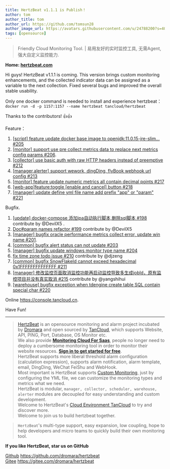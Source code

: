 ```yaml
---
title: HertzBeat v1.1.1 is Publish！   
author: tom  
author_title: tom   
author_url: https://github.com/tomsun28  
author_image_url: https://avatars.githubusercontent.com/u/24788200?s=400&v=4  
tags: [opensource]  
---
```


> Friendly Cloud Monitoring Tool. | 易用友好的实时监控工具, 无需Agent, 强大自定义监控能力.

**Home: [hertzbeat.com](https://hertzbeat.com)**  

Hi guys! HertzBeat v1.1.1 is coming. This version brings custom monitoring enhancements, and the collected indicator data can be assigned as a variable to the next collection. Fixed several bugs and improved the overall stable usability.

Only one docker command is needed to install and experience hertzbeat：
`docker run -d -p 1157:1157 --name hertzbeat tancloud/hertzbeat`

Thanks to the contributors! 👍👍

Feature：

1. [[script] feature update docker base image to openjdk:11.0.15-jre-slim… #205](https://github.com/dromara/hertzbeat/pull/205)
2. [[monitor] support use pre collect metrics data to replace next metrics config params #206](https://github.com/dromara/hertzbeat/pull/206).
3. [[collector] use basic auth with raw HTTP headers instead of preemptive #212](https://github.com/dromara/hertzbeat/pull/212)
4. [[manager,alerter] support wework, dingDing, flyBook webhook url config #213](https://github.com/dromara/hertzbeat/pull/213)
5.  [[monitor] feature update numeric metrics all contain decimal points #217](https://github.com/dromara/hertzbeat/pull/217)
6. [[web-app]feature:toggle [enable and cancel] button #218](https://github.com/dromara/hertzbeat/pull/218)
7. [[manager] update define yml file name add prefix "app" or "param" #221](https://github.com/dromara/hertzbeat/pull/221)

Bugfix.

1. [[update] docker-compose 添加jpa自动执行脚本,删除sql脚本 #198](https://github.com/dromara/hertzbeat/pull/198) contribute by @DevilX5  .
2. [Doc#param names refactor #199](https://github.com/dromara/hertzbeat/pull/199) contribute by @DevilX5
3. [[manager] bugfix oracle performance metrics collect error, update win name #201](https://github.com/dromara/hertzbeat/pull/201).
4. [[common] bugfix alert status can not update #203](https://github.com/dromara/hertzbeat/pull/203)
5. [[manager] bugfix update windows monitor type name #204](https://github.com/dromara/hertzbeat/pull/204)
6. [fix time zone todo issue #210](https://github.com/dromara/hertzbeat/pull/210) contribute by @djzeng
8. [[common] bugfix SnowFlakeId cannot exceed hexadecimal 0x1FFFFFFFFFFFFFF #211](https://github.com/dromara/hertzbeat/pull/211)
9. [[manager] 修改监控页面取消监控功能再启动监控导致多生成jobId，原有监控项目并没有真实取消 #215](https://github.com/dromara/hertzbeat/pull/215) contribute by @yangshihui
10. [[warehouse] bugfix exception when tdengine create table SQL contain special char #220](https://github.com/dromara/hertzbeat/pull/220)

Online https://console.tancloud.cn.

Have Fun!

----    

> [HertzBeat](https://github.com/dromara/hertzbeat) is an opensource monitoring and alarm project incubated by [Dromara](https://dromara.org) and open sourced by [TanCloud](https://tancloud.cn), which supports Website, API, PING, Port, Database, OS Monitor etc.        
> We also provide **[Monitoring Cloud For Saas](https://console.tancloud.cn)**, people no longer need to deploy a cumbersome monitoring tool in order to monitor their website resources. **[Sign in to get started for free](https://console.tancloud.cn)**.   
> HertzBeat supports more liberal threshold alarm configuration (calculation expression), supports alarm notification, alarm template, email, DingDing, WeChat FeiShu and WebHook.    
> Most important is HertzBeat supports [Custom Monitoring](https://hertzbeat.com/docs/advanced/extend-point), just by configuring the YML file, we can customize the monitoring types and metrics what we need.      
> HertzBeat is modular, `manager, collector, scheduler, warehouse, alerter` modules are decoupled for easy understanding and custom development.  
> Welcome to HertzBeat's [Cloud Environment TanCloud](https://console.tancloud.cn) to try and discover more.    
> Welcome to join us to build hertzbeat together.

> `HertzBeat`'s multi-type support, easy expansion, low coupling, hope to help developers and micro teams to quickly build their own monitoring tool.

**If you like HertzBeat, star us on GitHub**

[Github](https://github.com/dromara/hertzbeat) https://github.com/dromara/hertzbeat      
[Gitee](https://gitee.com/dromara/hertzbeat) https://gitee.com/dromara/hertzbeat

